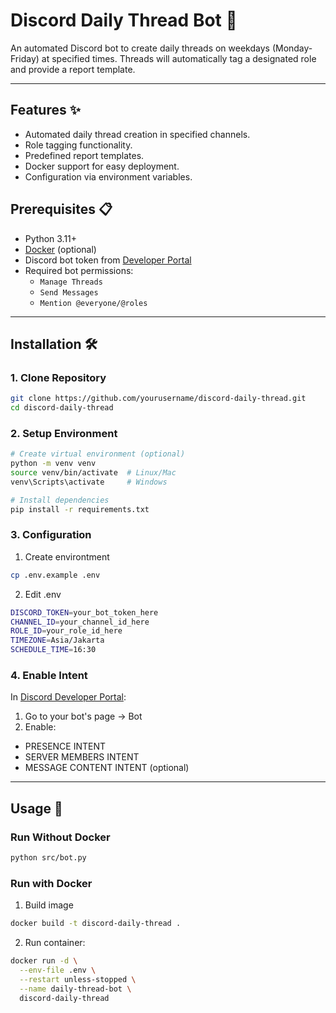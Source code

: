 # Discord Daily Thread Bot 🤖

An automated Discord bot to create daily threads on weekdays (Monday-Friday) at specified times. Threads will automatically tag a designated role and provide a report template.

----
## Features ✨
- Automated daily thread creation in specified channels.
- Role tagging functionality.
- Predefined report templates.
- Docker support for easy deployment.
- Configuration via environment variables.

## Prerequisites 📋
- Python 3.11+
- [Docker](https://www.docker.com/) (optional)
- Discord bot token from [Developer Portal](https://discord.com/developers/applications)
- Required bot permissions:
  - `Manage Threads`
  - `Send Messages`
  - `Mention @everyone/@roles`

----
## Installation 🛠️

### 1. Clone Repository
```bash
git clone https://github.com/yourusername/discord-daily-thread.git
cd discord-daily-thread
```

### 2. Setup Environment
```bash
# Create virtual environment (optional)
python -m venv venv
source venv/bin/activate  # Linux/Mac
venv\Scripts\activate     # Windows

# Install dependencies
pip install -r requirements.txt
```

### 3. Configuration
1. Create environtment
```bash
cp .env.example .env
```
2. Edit .env
```bash
DISCORD_TOKEN=your_bot_token_here
CHANNEL_ID=your_channel_id_here
ROLE_ID=your_role_id_here
TIMEZONE=Asia/Jakarta
SCHEDULE_TIME=16:30
```
### 4. Enable Intent
In [Discord Developer Portal](https://discord.com/developers/applications):
1. Go to your bot's page → Bot
2. Enable:
- PRESENCE INTENT
- SERVER MEMBERS INTENT
- MESSAGE CONTENT INTENT (optional)

----
## Usage 🚀
### Run Without Docker
```bash
python src/bot.py
```

### Run with Docker
1. Build image
```bash
docker build -t discord-daily-thread .
```
2. Run container:
```bash
docker run -d \
  --env-file .env \
  --restart unless-stopped \
  --name daily-thread-bot \
  discord-daily-thread
```
